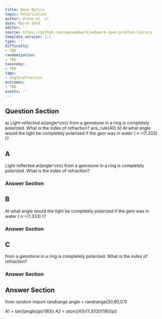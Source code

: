 ```yaml
---
title: Wave Optics
topic: Polarization
author: Urone et. al
date: March 2018
editor: ''
source: https://github.com/openwebwork/webwork-open-problem-library
template_version: 1.1
type: ''
difficulty:
- TBD
randomization:
- TBD
taxonomy:
- TBD
tags:
- anglerefraction
outcomes:
- TBD
assets: ''
---
```


## Question Section 

a) Light reflected at(angle^circ)  from a gemstone in a ring is completely polarized. What is the index of refraction?
ans_rule(40) 
b) At what angle would the light be completely polarized if the gem was in water ( n =(1.333) )?

## A
Light reflected at(angle^circ)  from a gemstone in a ring is completely polarized. What is the index of refraction?
### Answer Section
## B
At what angle would the light be completely polarized if the gem was in water ( n =(1.333) )?
### Answer Section
## C
 from a gemstone in a ring is completely polarized. What is the index of refraction?
### Answer Section


## Answer Section

from random import randrange
angle = randrange(30,60,0.1)

A1 = tan((angle)*(pi/180))
A2 = atan((A1)/(1.333))*(180/pi)